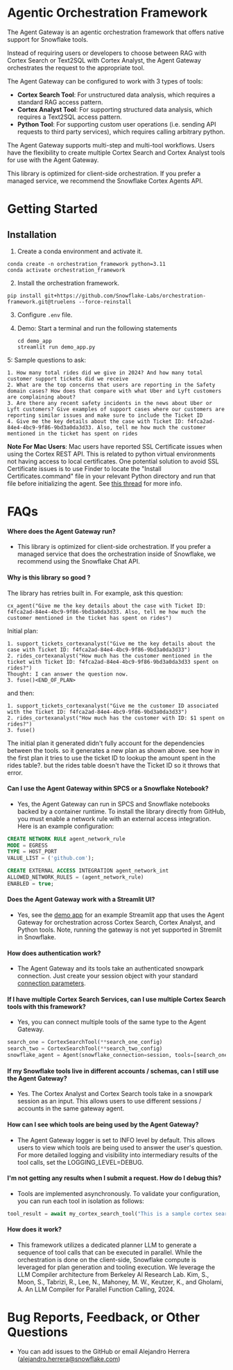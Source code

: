 # Agentic Orchestration Framework

The Agent Gateway is an agentic orchestration framework that offers native support for Snowflake tools.

Instead of requiring users or developers to choose between RAG with Cortex Search or
Text2SQL with Cortex Analyst, the Agent Gateway orchestrates the request to the
appropriate tool.

The Agent Gateway can be configured to work with 3 types of tools:
- **Cortex Search Tool**: For unstructured data analysis, which requires a standard RAG
access pattern.
- **Cortex Analyst Tool**: For supporting structured data analysis, which requires a
Text2SQL access pattern.
- **Python Tool**: For supporting custom user operations (i.e. sending API requests to
third party services), which requires calling arbitrary python.

The Agent Gateway supports multi-step and multi-tool workflows. Users have the flexibility to create multiple Cortex Search and Cortex Analyst tools for use with the Agent Gateway. 

This library is optimized for client-side orchestration. If you prefer a managed service, we recommend the Snowflake Cortex Agents API.

# Getting Started

## Installation

1. Create a conda environment and activate it.
```
conda create -n orchestration_framework python=3.11
conda activate orchestration_framework
```
2. Install the orchestration framework.
```
pip install git+https://github.com/Snowflake-Labs/orchestration-framework.git@truelens --force-reinstall
```

3. Configure `.env` file.

4. Demo: Start a terminal and run the following statements
    ```
    cd demo_app
    streamlit run demo_app.py
    ```

5: Sample questions to ask:
```
1. How many total rides did we give in 2024? And how many total customer support tickets did we receive
2. What are the top concerns that users are reporting in the Safety domain cases? How does that compare with what Uber and Lyft customers are complaining about? 
3. Are there any recent safety incidents in the news about Uber or Lyft customers? Give examples of support cases where our customers are reporting similar issues and make sure to include the Ticket ID
4. Give me the key details about the case with Ticket ID: f4fca2ad-84e4-4bc9-9f86-9bd3a0da3d33. Also, tell me how much the customer mentioned in the ticket has spent on rides
```
**Note For Mac Users**: Mac users have reported SSL Certificate issues when using the
Cortex REST API. This is related to python virtual environments not having access to
local certificates. One potential solution to avoid SSL Certificate issues is to use
Finder to locate the "Install Certificates.command" file in your relevant Python
directory and run that file before initializing the agent. See [this thread](https://github.com/python/cpython/issues/87570#issuecomment-1093904961) for more info.


# FAQs

#### Where does the Agent Gateway run?

- This library is optimized for client-side orchestration. If you prefer a managed service that does the orchestration inside of Snowflake, we recommend using the Snowflake Chat API.

#### Why is this library so good ?
The library has retries built in. For example, ask this question:

```
cx_agent("Give me the key details about the case with Ticket ID: f4fca2ad-84e4-4bc9-9f86-9bd3a0da3d33. Also, tell me how much the customer mentioned in the ticket has spent on rides")
```
Initial plan:
```
1. support_tickets_cortexanalyst("Give me the key details about the case with Ticket ID: f4fca2ad-84e4-4bc9-9f86-9bd3a0da3d33")
2. rides_cortexanalyst("How much has the customer mentioned in the ticket with Ticket ID: f4fca2ad-84e4-4bc9-9f86-9bd3a0da3d33 spent on rides?")
Thought: I can answer the question now.
3. fuse()<END_OF_PLAN>
```
and then:
```
1. support_tickets_cortexanalyst("Give me the customer ID associated with the Ticket ID: f4fca2ad-84e4-4bc9-9f86-9bd3a0da3d33")
2. rides_cortexanalyst("How much has the customer with ID: $1 spent on rides?")
3. fuse()
```

The initial plan it generated didn't fully account for the dependencies between the tools. so it generates a new plan as shown above. see how in the first plan it tries to use the ticket ID to lookup the amount spent in the rides table?. but the rides table doesn't have the Ticket ID so it throws that error.

#### Can I use the Agent Gateway within SPCS or a Snowflake Notebook?

- Yes, the Agent Gateway can run in SPCS and Snowflake notebooks backed by a container
runtime. To install the library directly from GitHub, you must enable a network rule
with an external access integration. Here is an example configuration:

```sql
CREATE NETWORK RULE agent_network_rule
MODE = EGRESS
TYPE = HOST_PORT
VALUE_LIST = ('github.com');

CREATE EXTERNAL ACCESS INTEGRATION agent_network_int
ALLOWED_NETWORK_RULES = (agent_network_rule)
ENABLED = true;
```

#### Does the Agent Gateway work with a Streamlit UI?

- Yes, see the [demo app](https://github.com/Snowflake-Labs/orchestration-framework/blob/main/demo_app/demo_app.py) for an example Streamlit app that uses the Agent Gateway for orchestration across Cortex Search, Cortex Analyst, and Python tools. Note, running the gateway is not yet supported in Stremlit in Snowflake.

#### How does authentication work?

- The Agent Gateway and its tools take an authenticated snowpark connection. Just create your session
object with your standard [connection parameters](https://docs.snowflake.com/en/developer-guide/snowpark/reference/python/latest/snowpark/api/snowflake.snowpark.Session).

#### If I have multiple Cortex Search Services, can I use multiple Cortex Search tools with this framework?

- Yes, you can connect multiple tools of the same type to the Agent Gateway.
```python
search_one = CortexSearchTool(**search_one_config)
search_two = CortexSearchTool(**search_two_config)
snowflake_agent = Agent(snowflake_connection=session, tools=[search_one, search_two])
```

#### If my Snowflake tools live in different accounts / schemas, can I still use the Agent Gateway?

- Yes. The Cortex Analyst and Cortex Search tools take in a snowpark session as an
input. This allows users to use different sessions / accounts in the same gateway agent.

#### How can I see which tools are being used by the Agent Gateway?

- The Agent Gateway logger is set to INFO level by default. This allows users to view
which tools are being used to answer the user's question. For more detailed logging and
visibility into intermediary results of the tool calls, set the LOGGING_LEVEL=DEBUG.

#### I'm not getting any results when I submit a request. How do I debug this?

- Tools are implemented asynchronously. To validate your configuration, you can run each tool in isolation as follows:
```python
tool_result = await my_cortex_search_tool("This is a sample cortex search question")
```

#### How does it work?

- This framework utilizes a dedicated planner LLM to generate a sequence of tool calls that can be executed in parallel. While the orchestration is done on the client-side, Snowflake compute is leveraged for plan generation and tooling execution. We leverage the LLM Compiler architecture from Berkeley AI Research Lab. Kim, S., Moon, S., Tabrizi, R., Lee, N., Mahoney, M. W., Keutzer, K., and Gholami, A. An LLM Compiler for Parallel Function Calling, 2024.

# Bug Reports, Feedback, or Other Questions

- You can add issues to the GitHub or email Alejandro Herrera (alejandro.herrera@snowflake.com)

